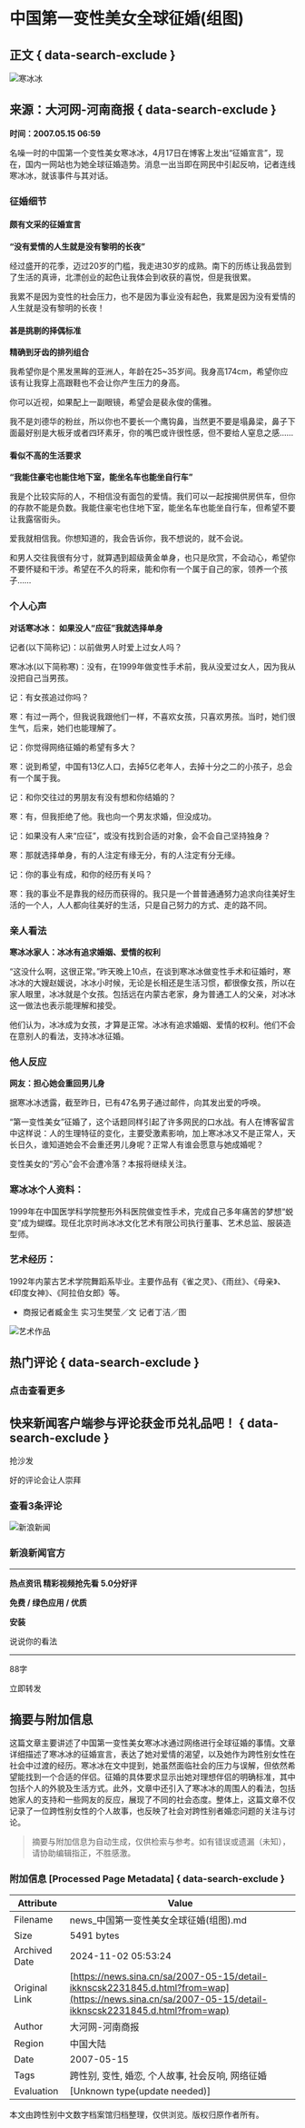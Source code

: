 # 中国第一变性美女全球征婚(组图)

## 正文 { data-search-exclude }


![寒冰冰](https://n.sinaimg.cn/default/622af858/20181010/default_avatar.jpg)

## 来源：大河网-河南商报 { data-search-exclude }

**时间：2007.05.15 06:59**

名噪一时的中国第一个变性美女寒冰冰，4月17日在博客上发出“征婚宣言”，现在，国内一网站也为她全球征婚造势。消息一出当即在网民中引起反响，记者连线寒冰冰，就该事件与其对话。

### 征婚细节

#### 颇有文采的征婚宣言

**“没有爱情的人生就是没有黎明的长夜”**

经过盛开的花季，迈过20岁的门槛，我走进30岁的成熟。南下的历练让我品尝到了生活的真谛，北漂创业的起色让我体会到收获的喜悦，但是我很累。

我累不是因为变性的社会压力，也不是因为事业没有起色，我累是因为没有爱情的人生就是没有黎明的长夜！

#### 甚是挑剔的择偶标准

**精确到牙齿的排列组合**

我希望你是个黑发黑眸的亚洲人，年龄在25~35岁间。我身高174cm，希望你应该有让我穿上高跟鞋也不会让你产生压力的身高。

你可以近视，如果配上一副眼镜，希望会是裴永俊的儒雅。

我不是刘德华的粉丝，所以你也不要长一个鹰钩鼻，当然更不要是塌鼻梁，鼻子下面最好别是大板牙或者四环素牙，你的嘴巴或许很性感，但不要给人窒息之感……

#### 看似不高的生活要求

**“我能住豪宅也能住地下室，能坐名车也能坐自行车”**

我是个比较实际的人，不相信没有面包的爱情。我们可以一起按揭供房供车，但你的存款不能是负数。我能住豪宅也住地下室，能坐名车也能坐自行车，但希望不要让我露宿街头。

爱我就相信我。你想知道的，我会告诉你，我不想说的，就不会说。

和男人交往我很有分寸，就算遇到超级黄金单身，也只是欣赏，不会动心，希望你不要怀疑和干涉。希望在不久的将来，能和你有一个属于自己的家，领养一个孩子……

### 个人心声

**对话寒冰冰： 如果没人“应征”我就选择单身**

记者(以下简称记)：以前做男人时爱上过女人吗？

寒冰冰(以下简称寒)：没有，在1999年做变性手术前，我从没爱过女人，因为我从没把自己当男孩。

记：有女孩追过你吗？

寒：有过一两个，但我说我跟他们一样，不喜欢女孩，只喜欢男孩。当时，她们很生气，后来，她们也能理解了。

记：你觉得网络征婚的希望有多大？

寒：说到希望，中国有13亿人口，去掉5亿老年人，去掉十分之二的小孩子，总会有一个属于我。

记：和你交往过的男朋友有没有想和你结婚的？

寒：有，但我拒绝了他。我也向一个男友求婚，但没成功。

记：如果没有人来“应征”，或没有找到合适的对象，会不会自己坚持独身？

寒：那就选择单身，有的人注定有缘无分，有的人注定有分无缘。

记：你的事业有成，和你的经历有关吗？

寒：我的事业不是靠我的经历而获得的。我只是一个普普通通努力追求向往美好生活的一个人，人人都向往美好的生活，只是自己努力的方式、走的路不同。

### 亲人看法

**寒冰冰家人：冰冰有追求婚姻、爱情的权利**

“这没什么啊，这很正常。”昨天晚上10点，在谈到寒冰冰做变性手术和征婚时，寒冰冰的大嫂赵媛说，冰冰小时候，无论是长相还是生活习惯，都很像女孩，所以在家人眼里，冰冰就是个女孩。包括远在内蒙古老家，身为普通工人的父亲，对冰冰这一做法也表示能理解和接受。

他们认为，冰冰成为女孩，才算是正常。冰冰有追求婚姻、爱情的权利。他们不会在意别人的看法，支持冰冰征婚。

### 他人反应

**网友：担心她会重回男儿身**

据寒冰冰透露，截至昨日，已有47名男子通过邮件，向其发出爱的呼唤。

“第一变性美女”征婚了，这个话题同样引起了许多网民的口水战。有人在博客留言中这样说：人的生理特征的变化，主要受激素影响，加上寒冰冰又不是正常人，天长日久，谁知道她会不会重还男儿身呢？正常人有谁会愿意与她成婚呢？

变性美女的“芳心”会不会遭冷落？本报将继续关注。

### 寒冰冰个人资料：

1999年在中国医学科学院整形外科医院做变性手术，完成自己多年痛苦的梦想“蜕变”成为蝴蝶。现任北京时尚冰冰文化艺术有限公司执行董事、艺术总监、服装造型师。

### 艺术经历：

1992年内蒙古艺术学院舞蹈系毕业。主要作品有《雀之灵》、《雨丝》、《母亲》、《印度女神》、《阿拉伯女郎》等。

- 商报记者臧金生 实习生樊莹／文 记者丁洁／图

![艺术作品](https://n.sinaimg.cn/default/2fb77759/20151125/320X320.png)

## 热门评论 { data-search-exclude }

### 点击查看更多

## 快来新闻客户端参与评论获金币兑礼品吧！ { data-search-exclude }

抢沙发

好的评论会让人崇拜

### 查看3条评论

![新浪新闻](https://n.sinaimg.cn/default/80905340/20200331/sinalogo.png)

### 新浪新闻官方

---

**热点资讯 精彩视频抢先看 5.0分好评**

**免费 / 绿色应用 / 优质**

**安装**

说说你的看法

---

88字

立即转发
<!-- tcd_original_link https://news.sina.cn/sa/2007-05-15/detail-ikknscsk2231845.d.html?from=wap -->
## 摘要与附加信息

<!-- tcd_abstract -->
这篇文章主要讲述了中国第一变性美女寒冰冰通过网络进行全球征婚的事情。文章详细描述了寒冰冰的征婚宣言，表达了她对爱情的渴望，以及她作为跨性别女性在社会中过渡的经历。寒冰冰在文中提到，她虽然面临社会的压力与误解，但依然希望能找到一个合适的伴侣。征婚的具体要求显示出她对理想伴侣的明确标准，其中包括个人的外貌及生活方式。此外，文章中还引入了寒冰冰的周围人的看法，包括她家人的支持和一些网友的反应，展现了不同的社会态度。整体上，这篇文章不仅记录了一位跨性别女性的个人故事，也反映了社会对跨性别者婚恋问题的关注与讨论。
<!-- tcd_abstract_end -->

> 摘要与附加信息为自动生成，仅供检索与参考。如有错误或遗漏（未知），请协助编辑指正，不胜感激。

### 附加信息 [Processed Page Metadata] { data-search-exclude }

| Attribute       | Value                                  |
|-----------------|----------------------------------------|
| Filename        | news_中国第一变性美女全球征婚(组图).md                             |
| Size            | 5491 bytes                           |
| Archived Date   | 2024-11-02 05:53:24                             |
| Original Link   | [https://news.sina.cn/sa/2007-05-15/detail-ikknscsk2231845.d.html?from=wap](https://news.sina.cn/sa/2007-05-15/detail-ikknscsk2231845.d.html?from=wap)                       |
| Author          | 大河网-河南商报                               |
| Region          | 中国大陆                               |
| Date            | 2007-05-15                                 |
| Tags            | 跨性别, 变性, 婚恋, 个人故事, 社会反响, 网络征婚                                 |
| Evaluation            | [Unknown type(update needed)]                                 |
<!-- tcd_table_end -->

本文由跨性别中文数字档案馆归档整理，仅供浏览。版权归原作者所有。
